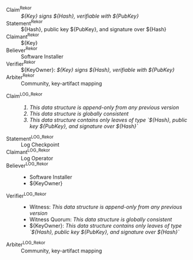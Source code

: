<dl>
<dt>Claim<sup>Rekor</sup></dt>
<dd><i>${Key} signs ${Hash}, verifiable with ${PubKey}</i></dd>
<dt>Statement<sup>Rekor</sup></dt>
<dd>${Hash}, public key ${PubKey}, and signature over ${Hash}</dd>
<dt>Claimant<sup>Rekor</sup></dt>
<dd>${Key}</dd>
<dt>Believer<sup>Rekor</sup></dt>
<dd>Software Installer</dd>
<dt>Verifier<sup>Rekor</sup></dt>
<dd>${KeyOwner}: <i>${Key} signs ${Hash}, verifiable with ${PubKey}</i></dd>
<dt>Arbiter<sup>Rekor</sup></dt>
<dd>Community, key-artifact mapping</dd>
</dl>
<dl>
<dt>Claim<sup>LOG_Rekor</sup></dt>
<dd><i><ol><li>This data structure is append-only from any previous version</li><li>This data structure is globally consistent</li><li>This data structure contains only leaves of type `${Hash}, public key ${PubKey}, and signature over ${Hash}`</li></ol></i></dd>
<dt>Statement<sup>LOG_Rekor</sup></dt>
<dd>Log Checkpoint</dd>
<dt>Claimant<sup>LOG_Rekor</sup></dt>
<dd>Log Operator</dd>
<dt>Believer<sup>LOG_Rekor</sup></dt>
<dd><ul><li>Software Installer</li><li>${KeyOwner}</li></ul></dd>
<dt>Verifier<sup>LOG_Rekor</sup></dt>
<dd><ul><li>Witness: <i>This data structure is append-only from any previous version</i></li><li>Witness Quorum: <i>This data structure is globally consistent</i></li><li>${KeyOwner}: <i>This data structure contains only leaves of type `${Hash}, public key ${PubKey}, and signature over ${Hash}`</i></li></ul></dd>
<dt>Arbiter<sup>LOG_Rekor</sup></dt>
<dd>Community, key-artifact mapping</dd>
</dl>